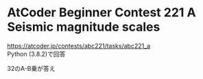 # AtCoder Beginner Contest 221 A Seismic magnitude scales  
https://atcoder.jp/contests/abc221/tasks/abc221_a  
Python (3.8.2)で回答  

32のA-B乗が答え
